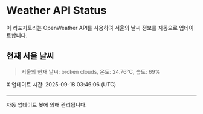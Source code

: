 
# Weather API Status

이 리포지토리는 OpenWeather API를 사용하여 서울의 날씨 정보를 자동으로 업데이트합니다.

## 현재 서울 날씨
> 서울의 현재 날씨: broken clouds, 온도: 24.76°C, 습도: 69%

⏳ 업데이트 시간: 2025-09-18 03:46:06 (UTC)

---
자동 업데이트 봇에 의해 관리됩니다.
